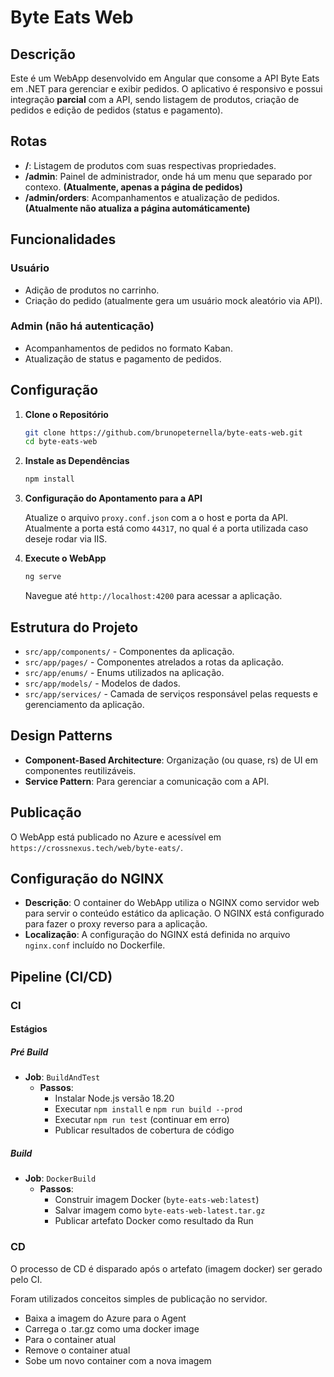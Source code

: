 # Byte Eats Web

## Descrição

Este é um WebApp desenvolvido em Angular que consome a API Byte Eats em .NET para gerenciar e exibir pedidos. O aplicativo é responsivo e possui integração **parcial** com a API, sendo listagem de produtos, criação de pedidos e edição de pedidos (status e pagamento).

## Rotas

- **/**: Listagem de produtos com suas respectivas propriedades.
- **/admin**: Painel de administrador, onde há um menu que separado por contexo. **(Atualmente, apenas a página de pedidos)**
- **/admin/orders**: Acompanhamentos e atualização de pedidos. **(Atualmente não atualiza a página automáticamente)**

## Funcionalidades

### Usuário

- Adição de produtos no carrinho.
- Criação do pedido (atualmente gera um usuário mock aleatório via API).

### Admin (não há autenticação)

- Acompanhamentos de pedidos no formato Kaban.
- Atualização de status e pagamento de pedidos.

## Configuração

1. **Clone o Repositório**

    ```bash
    git clone https://github.com/brunopeternella/byte-eats-web.git
    cd byte-eats-web
    ```

2. **Instale as Dependências**

    ```bash
    npm install
    ```

3. **Configuração do Apontamento para a API**

    Atualize o arquivo `proxy.conf.json` com a o host e porta da API.
    Atualmente a porta está como `44317`, no qual é a porta utilizada caso deseje rodar via IIS.

4. **Execute o WebApp**

    ```bash
    ng serve
    ```

    Navegue até `http://localhost:4200` para acessar a aplicação.

## Estrutura do Projeto

- `src/app/components/` - Componentes da aplicação.
- `src/app/pages/` - Componentes atrelados a rotas da aplicação.
- `src/app/enums/` - Enums utilizados na aplicação.
- `src/app/models/` - Modelos de dados.
- `src/app/services/` - Camada de serviços responsável pelas requests e gerenciamento da aplicação.

## Design Patterns

- **Component-Based Architecture**: Organização (ou quase, rs) de UI em componentes reutilizáveis.
- **Service Pattern**: Para gerenciar a comunicação com a API.

## Publicação

O WebApp está publicado no Azure e acessível em `https://crossnexus.tech/web/byte-eats/`.

## Configuração do NGINX

- **Descrição**: O container do WebApp utiliza o NGINX como servidor web para servir o conteúdo estático da aplicação. O NGINX está configurado para fazer o proxy reverso para a aplicação.
- **Localização**: A configuração do NGINX está definida no arquivo `nginx.conf` incluído no Dockerfile.

## Pipeline (CI/CD)

### CI

#### Estágios

##### Pré Build

- **Job**: `BuildAndTest`
  - **Passos**:
    - Instalar Node.js versão 18.20
    - Executar `npm install` e `npm run build --prod`
    - Executar `npm run test` (continuar em erro)
    - Publicar resultados de cobertura de código

##### Build

- **Job**: `DockerBuild`
  - **Passos**:
    - Construir imagem Docker (`byte-eats-web:latest`)
    - Salvar imagem como `byte-eats-web-latest.tar.gz`
    - Publicar artefato Docker como resultado da Run

### CD

O processo de CD é disparado após o artefato (imagem docker) ser gerado pelo CI.

Foram utilizados conceitos simples de publicação no servidor.

- Baixa a imagem do Azure para o Agent
- Carrega o .tar.gz como uma docker image
- Para o container atual
- Remove o container atual
- Sobe um novo container com a nova imagem
